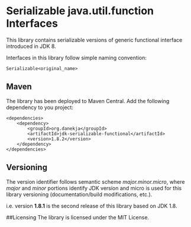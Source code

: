 # Serializable java.util.function Interfaces
This library contains serializable versions of generic functional interface introduced in JDK 8.

Interfaces in this library follow simple naming convention:
```
Serializable<original_name>
```

## Maven

The library has been deployed to Maven Central. Add the following dependency to you project:

```
<dependencies>
    <dependency>
        <groupId>org.danekja</groupId>
        <artifactId>jdk-serializable-functional</artifactId>
        <version>1.8.2</version>
    </dependency>
</dependencies>
```

## Versioning
The version identifier follows semantic scheme *major.minor.micro*, where *major* and *minor* portions
identify JDK version and micro is used for this library versioning (documentation/build modifications, etc.).

i.e. version **1.8.1** is the second release of this library based on JDK 1.8.  

##Licensing
The library is licensed under the MIT License.